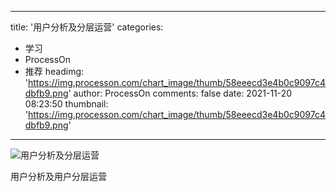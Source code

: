 
---
title: '用户分析及分层运营'
categories: 
 - 学习
 - ProcessOn
 - 推荐
headimg: 'https://img.processon.com/chart_image/thumb/58eeecd3e4b0c9097c4dbfb9.png'
author: ProcessOn
comments: false
date: 2021-11-20 08:23:50
thumbnail: 'https://img.processon.com/chart_image/thumb/58eeecd3e4b0c9097c4dbfb9.png'
---

<div>   
<img class="thumb" alt="用户分析及分层运营" src="https://img.processon.com/chart_image/thumb/58eeecd3e4b0c9097c4dbfb9.png" referrerpolicy="no-referrer">
<p>用户分析及用户分层运营</p>  
</div>
            